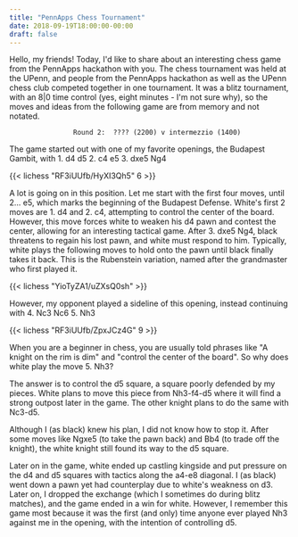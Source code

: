 ```yaml
---
title: "PennApps Chess Tournament"
date: 2018-09-19T18:00:00-00:00
draft: false
---
```


Hello, my friends!  Today, I'd like to share about an interesting chess game from the PennApps hackathon with you.  The chess tournament was held at the UPenn, and people from the PennApps hackathon as well as the UPenn chess club competed together in one tournament.  It was a blitz tournament, with an 8|0 time control (yes, eight minutes - I'm not sure why), so the moves and ideas from the following game are from memory and not notated.

        			Round 2:  ???? (2200) v intermezzio (1400)

The game started out with one of my favorite openings, the Budapest Gambit, with 1. d4 d5 2. c4 e5 3. dxe5 Ng4

{{< lichess "RF3iUUfb/HyXI3Qh5" 6 >}}

A lot is going on in this position.  Let me start with the first four moves, until 2... e5, which marks the beginning of the Budapest Defense.
White's first 2 moves are 1. d4 and 2. c4, attempting to control the center of the board. However, this move forces white to weaken his d4 pawn and contest the center, allowing for an interesting tactical game.  After 3. dxe5 Ng4, black threatens to regain his lost pawn, and white must respond to him.
Typically, white plays the following moves to hold onto the pawn until black finally takes it back.  This is the Rubenstein variation, named after the grandmaster who first played it.

{{< lichess "YioTyZA1/uZXsQ0sh" >}}

However, my opponent played a sideline of this opening, instead continuing with 4. Nc3 Nc6 5. Nh3

{{< lichess "RF3iUUfb/ZpxJCz4G" 9 >}}

When you are a beginner in chess, you are usually told phrases like "A knight on the rim is dim" and "control the center of the board".  So why does white play the move 5. Nh3?

The answer is to control the d5 square, a square poorly defended by my pieces.  White plans to move this piece from Nh3-f4-d5 where it will find a strong outpost later in the game.  The other knight plans to do the same with Nc3-d5.

Although I (as black) knew his plan, I did not know how to stop it.  After some moves like Ngxe5 (to take the pawn back) and Bb4 (to trade off the knight), the white knight still found its way to the d5 square.

Later on in the game, white ended up castling kingside and put pressure on the d4 and d5 squares with tactics along the a4-e8 diagonal.  I (as black) went down a pawn yet had counterplay due to white's weakness on d3.  Later on, I dropped the exchange (which I sometimes do during blitz matches), and the game ended in a win for white.  However, I remember this game most because it was the first (and only) time anyone ever played Nh3 against me in the opening, with the intention of controlling d5.